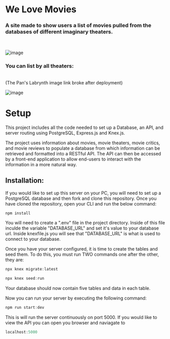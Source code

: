 <h1>We Love Movies</h1>
<h3>A site made to show users a list of movies pulled from the databases of different imaginary theaters.</h3>
<br>

![image](https://user-images.githubusercontent.com/76602007/197619239-f6ed73f7-2e2b-4c59-85a4-f024d7e08603.png)


<h3>You can list by all theaters:</h3>
<br>(The Pan's Labrynth image link broke after deployment)

![image](https://user-images.githubusercontent.com/76602007/197614731-4f0d090c-39d2-4a64-8fc8-b2c55a367d5a.png)








<h1>Setup</h1>

<p>This project includes all the code needed to set up a Database, an API, and server routing using PostgreSQL, Express.js and Knex.js.</p>

<p>The project uses information about movies, movie theaters, movie critics, and movie reviews to populate a database from which information can be retrieved and formatted into a RESTful API. The API can then be accessed by a front-end application to allow end-users to interact with the information in a more natural way.</p>

<h2>Installation:</h2>
<p>If you would like to set up this server on your PC, you will need to set up a PostgreSQL database and then fork and clone this repository. Once you have cloned the repository, open your CLI and run the below command:</p>

```javascript
npm install
```

<p>You will need to create a ".env" file in the project directory. Inside of this file inculde the variable "DATABASE_URL" and set it's value to your database url. Inside knexfile.js you will see that "DATABASE_URL" is what is used to connect to your database.</p>

<p>Once you have your server configured, it is time to create the tables and seed them. To do this, you must run TWO commands one after the other, they are:</p>

```javascript
npx knex migrate:latest
```

```javascript
npx knex seed:run
```

<p>Your database should now contain five tables and data in each table.</p>

<p>Now you can run your server by executing the following command:</p>

```javascript
npm run start:dev
```

<p>This is will run the server continuously on port 5000. If you would like to view the API you can open you browser and naviagate to</p>

```javascript
localhost:5000
```
